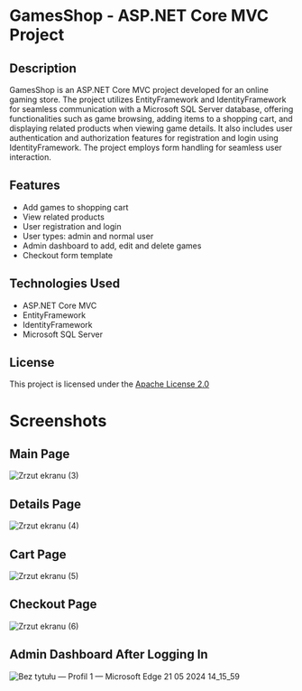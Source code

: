 # GamesShop - ASP.NET Core MVC Project

## Description
GamesShop is an ASP.NET Core MVC project developed for an online gaming store. The project utilizes EntityFramework and IdentityFramework for seamless communication with a Microsoft SQL Server database, offering functionalities such as game browsing, adding items to a shopping cart, and displaying related products when viewing game details. It also includes user authentication and authorization features for registration and login using IdentityFramework. The project employs form handling for seamless user interaction.

## Features
- Add games to shopping cart
- View related products
- User registration and login
- User types: admin and normal user
- Admin dashboard to add, edit and delete games 
- Checkout form template

## Technologies Used
- ASP.NET Core MVC
- EntityFramework
- IdentityFramework
- Microsoft SQL Server

## License
This project is licensed under the [Apache License 2.0](LICENSE.txt)

# Screenshots

## Main Page
![Zrzut ekranu (3)](https://github.com/MikyTuberr/GamesShop/assets/120327639/50ac586d-9524-40e0-a5f5-91f111eafc22)
## Details Page
![Zrzut ekranu (4)](https://github.com/MikyTuberr/GamesShop/assets/120327639/18b5917b-0b22-4b6d-b3bf-a2f023e18393)
## Cart Page
![Zrzut ekranu (5)](https://github.com/MikyTuberr/GamesShop/assets/120327639/950648b0-2c55-473b-945f-9aca66e8229f)
## Checkout Page
![Zrzut ekranu (6)](https://github.com/MikyTuberr/GamesShop/assets/120327639/bf951ed6-6092-4eaf-8d75-1eaece42f115)
## Admin Dashboard After Logging In
![Bez tytułu — Profil 1 — Microsoft​ Edge 21 05 2024 14_15_59](https://github.com/MikyTuberr/GamesShop/assets/120327639/8c7de6fc-aa49-45ba-84b4-27143f69f4bc)
